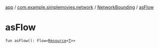 [app](../../index.md) / [com.example.simplemovies.network](../index.md) / [NetworkBounding](index.md) / [asFlow](./as-flow.md)

# asFlow

`fun asFlow(): Flow<`[`Resource`](../-resource/index.md)`<`[`T`](index.md#T)`>>`